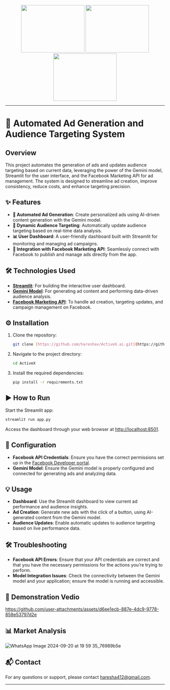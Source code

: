 <p align="center">
  <img src="https://github.com/user-attachments/assets/25264494-e343-4d13-94ab-f4c5d7153e51" width="200" height="150" />
  <img src="https://github.com/user-attachments/assets/fba64743-57e5-4a06-bd04-4feddc4a004d" width="200" height="150" />
  <img src="https://github.com/user-attachments/assets/4f2dea94-866f-4a18-90b8-4d73e74cc027" width="200" height="150" />
</p>

---
# 🚀 Automated Ad Generation and Audience Targeting System

## Overview

This project automates the generation of ads and updates audience targeting based on current data, leveraging the power of the Gemini model, Streamlit for the user interface, and the Facebook Marketing API for ad management. The system is designed to streamline ad creation, improve consistency, reduce costs, and enhance targeting precision.

## ✨ Features

- **🤖 Automated Ad Generation**: Create personalized ads using AI-driven content generation with the Gemini model.
- **🎯 Dynamic Audience Targeting**: Automatically update audience targeting based on real-time data analysis.
- **📊 User Dashboard**: A user-friendly dashboard built with Streamlit for monitoring and managing ad campaigns.
- **🔗 Integration with Facebook Marketing API**: Seamlessly connect with Facebook to publish and manage ads directly from the app.

## 🛠️ Technologies Used

- **[Streamlit](https://streamlit.io/)**: For building the interactive user dashboard.
- **[Gemini Model](#)**: For generating ad content and performing data-driven audience analysis.
- **[Facebook Marketing API](https://developers.facebook.com/docs/marketing-api/)**: To handle ad creation, targeting updates, and campaign management on Facebook.

## ⚙️ Installation

1. Clone the repository:
   ```bash
   git clone [https://github.com/hareshav/ActiveX.ai.git](https://github.com/hareshav/ActiveX.ai.git)
   ```
   
2. Navigate to the project directory:
   ```bash
   cd ActiveX
   ```
   
3. Install the required dependencies:
   ```bash
   pip install -r requirements.txt
   ```

## ▶️ How to Run

Start the Streamlit app:
```bash
streamlit run app.py
```

Access the dashboard through your web browser at [http://localhost:8501](http://localhost:8501).

## 🔧 Configuration

- **Facebook API Credentials**: Ensure you have the correct permissions set up in the [Facebook Developer portal](https://developers.facebook.com/).
- **Gemini Model**: Ensure the Gemini model is properly configured and connected for generating ads and analyzing data.

## 💡 Usage

- **Dashboard**: Use the Streamlit dashboard to view current ad performance and audience insights.
- **Ad Creation**: Generate new ads with the click of a button, using AI-generated content from the Gemini model.
- **Audience Updates**: Enable automatic updates to audience targeting based on live performance data.

## 🛠️ Troubleshooting

- **Facebook API Errors**: Ensure that your API credentials are correct and that you have the necessary permissions for the actions you’re trying to perform.
- **Model Integration Issues**: Check the connectivity between the Gemini model and your application; ensure the model is running and accessible.

## 🎥 Demonstration Vedio

https://github.com/user-attachments/assets/d6ee1ecb-887e-4dc9-9778-858e53797d2e


## 📊 Market Analysis

![WhatsApp Image 2024-09-20 at 19 59 35_76989b5e](https://github.com/user-attachments/assets/da2d2b5b-47c3-4ef0-acaf-422fb63709ec)

## 📬 Contact

For any questions or support, please contact [haresha412@gmail.com](mailto:haresha412@gmail.com).

---

